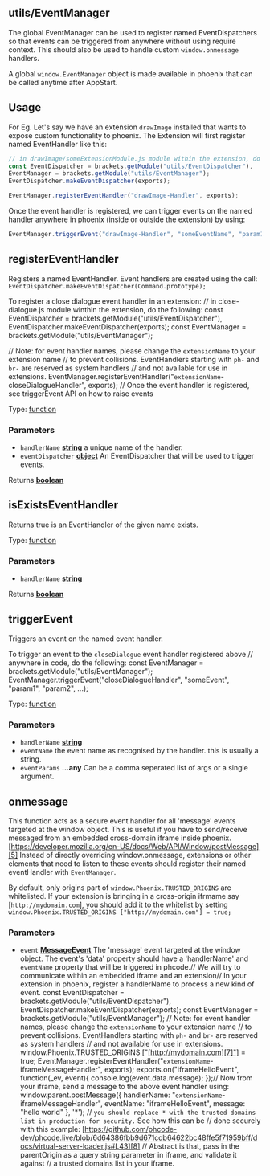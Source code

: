 <!-- Generated by documentation.js. Update this documentation by updating the source code. -->

## utils/EventManager

The global EventManager can be used to register named EventDispatchers so that events
can be triggered from anywhere without using require context. This should also be used to handle custom
`window.onmessage` handlers.

A global `window.EventManager` object is made available in phoenix that can be called anytime after AppStart.

## Usage

For Eg. Let's say we have an extension `drawImage` installed that wants to expose custom functionality to phoenix.
The Extension will first register named EventHandler like this:

```js
// in drawImage/someExtensionModule.js module within the extension, do the following:
const EventDispatcher = brackets.getModule("utils/EventDispatcher"),
EventManager = brackets.getModule("utils/EventManager");
EventDispatcher.makeEventDispatcher(exports);

EventManager.registerEventHandler("drawImage-Handler", exports);
```

Once the event handler is registered, we can trigger events on the named handler anywhere in phoenix
(inside or outside the extension) by using:

```js
EventManager.triggerEvent("drawImage-Handler", "someEventName", "param1", "param2", ...);
```

## registerEventHandler

Registers a named EventHandler. Event handlers are created using the call:
`EventDispatcher.makeEventDispatcher(Command.prototype);`

To register a close dialogue event handler in an extension:
// in close-dialogue.js module winthin the extension, do the following:
const EventDispatcher = brackets.getModule("utils/EventDispatcher"),
EventDispatcher.makeEventDispatcher(exports);
const EventManager = brackets.getModule("utils/EventManager");

// Note: for event handler names, please change the `extensionName` to your extension name
// to prevent collisions. EventHandlers starting with `ph-` and `br-` are reserved as system handlers
// and not available for use in extensions.
EventManager.registerEventHandler("`extensionName`-closeDialogueHandler", exports);
// Once the event handler is registered, see triggerEvent API on how to raise events

Type: [function][1]

### Parameters

*   `handlerName` **[string][2]** a unique name of the handler.
*   `eventDispatcher` **[object][3]** An EventDispatcher that will be used to trigger events.

Returns **[boolean][4]** 

## isExistsEventHandler

Returns true is an EventHandler of the given name exists.

Type: [function][1]

### Parameters

*   `handlerName` **[string][2]** 

Returns **[boolean][4]** 

## triggerEvent

Triggers an event on the named event handler.

To trigger an event to the `closeDialogue` event handler registered above
// anywhere in code, do the following:
const EventManager = brackets.getModule("utils/EventManager");
EventManager.triggerEvent("closeDialogueHandler", "someEvent", "param1", "param2", ...);

Type: [function][1]

### Parameters

*   `handlerName` **[string][2]** 
*   `eventName`  the event name as recognised by the handler. this is usually a string.
*   `eventParams` **...any** Can be a comma seperated list of args or a single argument.

## onmessage

This function acts as a secure event handler for all 'message' events targeted at the window object.
This is useful if you have to send/receive messaged from an embedded cross-domain iframe inside phoenix.
[https://developer.mozilla.org/en-US/docs/Web/API/Window/postMessage][5]
Instead of directly overriding window.onmessage, extensions or other elements that need to
listen to these events should register their named eventHandler with `EventManager`.

By default, only origins part of `window.Phoenix.TRUSTED_ORIGINS` are whitelisted. If your extension is
bringing in a cross-origin ifrmame say \[`http://mydomain.com`], you should add it to the whitelist by setting
`window.Phoenix.TRUSTED_ORIGINS ["http://mydomain.com"] = true;`

### Parameters

*   `event` **[MessageEvent][6]** The 'message' event targeted at the window object. The event's
    'data' property should have a 'handlerName' and `eventName` property that will be triggered in phcode.// We will try to communicate within an embedded iframe and an extension// In your extension in phoenix, register a handlerName to process a new kind of event.
    const EventDispatcher = brackets.getModule("utils/EventDispatcher"),
    EventDispatcher.makeEventDispatcher(exports);
    const EventManager = brackets.getModule("utils/EventManager");
    // Note: for event handler names, please change the `extensionName` to your extension name
    // to prevent collisions. EventHandlers starting with `ph-` and `br-` are reserved as system handlers
    // and not available for use in extensions.
    window.Phoenix.TRUSTED_ORIGINS \["[http://mydomain.com][7]"] = true;
    EventManager.registerEventHandler("`extensionName`-iframeMessageHandler", exports);
    exports.on("iframeHelloEvent", function(\_ev, event){
    console.log(event.data.message);
    });// Now from your iframe, send a message to the above event handler using:
    window.parent.postMessage({
    handlerName: "`extensionName`-iframeMessageHandler",
    eventName: "iframeHelloEvent",
    message: "hello world"
    }, '\*');
    // `you should replace * with the trusted domains list in production for security.` See how this can be
    // done securely with this example: [https://github.com/phcode-dev/phcode.live/blob/6d64386fbb9d671cdb64622bc48ffe5f71959bff/docs/virtual-server-loader.js#L43][8]
    // Abstract is that, pass in the parentOrigin as a query string parameter in iframe, and validate it against
    // a trusted domains list in your iframe.

[1]: https://developer.mozilla.org/docs/Web/JavaScript/Reference/Statements/function

[2]: https://developer.mozilla.org/docs/Web/JavaScript/Reference/Global_Objects/String

[3]: https://developer.mozilla.org/docs/Web/JavaScript/Reference/Global_Objects/Object

[4]: https://developer.mozilla.org/docs/Web/JavaScript/Reference/Global_Objects/Boolean

[5]: https://developer.mozilla.org/en-US/docs/Web/API/Window/postMessage

[6]: https://developer.mozilla.org/docs/Web/API/MessageEvent

[7]: http://mydomain.com

[8]: https://github.com/phcode-dev/phcode.live/blob/6d64386fbb9d671cdb64622bc48ffe5f71959bff/docs/virtual-server-loader.js#L43
